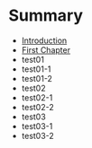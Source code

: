 # Summary

* [Introduction](README.md)
* [First Chapter](chapter1.md)
* test01
* test01-1
* test01-2
* test02
* test02-1
* test02-2
* test03
* test03-1
* test03-2

